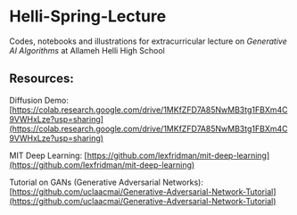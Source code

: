 # Helli-Spring-Lecture

Codes, notebooks and illustrations for extracurricular lecture on *Generative AI Algorithms* at Allameh Helli High School


## Resources:

Diffusion Demo:
[https://colab.research.google.com/drive/1MKfZFD7A85NwMB3tg1FBXm4C9VWHxLze?usp=sharing](https://colab.research.google.com/drive/1MKfZFD7A85NwMB3tg1FBXm4C9VWHxLze?usp=sharing)

MIT Deep Learning:
[https://github.com/lexfridman/mit-deep-learning](https://github.com/lexfridman/mit-deep-learning)

Tutorial on GANs (Generative Adversarial Networks):
[https://github.com/uclaacmai/Generative-Adversarial-Network-Tutorial](https://github.com/uclaacmai/Generative-Adversarial-Network-Tutorial)
